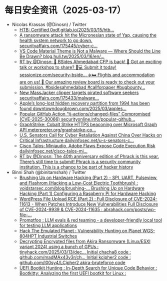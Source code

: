 # 每日安全资讯（2025-03-17）

- Nicolas Krassas (@Dinosn) / Twitter
  - [HTB: Certified 0xdf.gitlab.io/2025/03/15/htb…](https://x.com/Dinosn/status/1901239592486850747)
  - [A ransomware attack hit the Micronesian state of Yap, causing the health system network to go down. securityaffairs.com/175445/cyber-c…](https://x.com/Dinosn/status/1901236466417639931)
  - [VS Code Material Theme is Not a Malware — Where Should the Line Be Drawn? blog.huli.tw/2025/03/16/en/…](https://x.com/Dinosn/status/1901236306836959360)
  - [RT by @Dinosn: 🚨 BSides Ahmedabad CFP is back! 🚨 Got an exciting talk or workshop to share? 🎤💻 Submit it today! sessionize.com/security-bside… ✈️🛏️ Flights and accommodation are on us! 🎉 Our amazing review board is ready to check out your submission. #bsidesahmedabad #callforpaper #bugbounty…](https://x.com/bsidesahmedabad/status/1901147554072682710)
  - [New MassJacker clipper targets pirated software seekers securityaffairs.com/175433/malware…](https://x.com/Dinosn/status/1901110754155049335)
  - [Apple’s long-lost hidden recovery partition from 1994 has been found downtowndougbrown.com/2025/03/apples…](https://x.com/Dinosn/status/1901110670969487584)
  - [Popular GitHub Action “tj-actions/changed-files” Compromised (CVE-2025-30066) securityonline.info/popular-github…](https://x.com/Dinosn/status/1901110477607899216)
  - [GraphStrike: Cobalt Strike HTTPS beaconing over Microsoft Graph API meterpreter.org/graphstrike-co…](https://x.com/Dinosn/status/1901110362142904723)
  - [U.S. Senators Call for Cyber Retaliation Against China Over Hacks on Critical Infrastructure dailyinfosec.net/u-s-senators-c…](https://x.com/Dinosn/status/1901110328491962477)
  - [Cisco Talos: Miniaudio, Adobe Flaws Expose Code Execution Risk dailyinfosec.net/cisco-talos-mi…](https://x.com/Dinosn/status/1901110192558776351)
  - [RT by @Dinosn: The 40th anniversary edition of Phrack is this year. There’s still time to submit! Phrack is a security community institution. This is a chance to be part of hacker history](https://x.com/thegrugq/status/1901101414882967961)
- Binni Shah (@binitamshah) / Twitter
  - [Brushing Up on Hardware Hacking (Part 2) - SPI, UART, Pulseview, and Flashrom (Hacking a Low-Cost Electric Toothbrush) : voidstarsec.com/blog/brushing-… Brushing Up on Hardware Hacking (Part 1) Configuring a Raspberry Pi for Hardware Hacking](https://x.com/binitamshah/status/1901288978562888037)
  - [WordPress File Upload RCE (Part 2) : Full Disclosure of CVE-2024-11613 - When Patches Introduce New Vulnerabilities  Full Disclosure of CVE-2024-9939 & CVE-2024-11635 : abrahack.com/posts/wp-file-…](https://x.com/binitamshah/status/1901284671553720775)
  - [Promptfoo : LLM evals & red teaming - a developer-friendly local tool for testing LLM applications](https://x.com/binitamshah/status/1901283434749669730)
  - [Hack The Emulated Planet : Vulnerability Hunting on Planet WGS-804HPT Industrial Switches](https://x.com/binitamshah/status/1901276890016719196)
  - [Decrypting Encrypted files from Akira Ransomware (Linux/ESXI variant 2024) using a bunch of GPUs : tinyhack.com/2025/03/13/dec… Initial chacha8 code : github.com/madMAx43v3r/ch… Initial kcipher2 code : github.com/l00sy4/LCipher2 akira-bruteforce code](https://x.com/binitamshah/status/1901272286696743103)
  - [UEFI Bootkit Hunting : In-Depth Search for Unique Code Behavior :  Bootkitty: Analyzing the first UEFI bootkit for Linux :](https://x.com/binitamshah/status/1901268941424726255)
